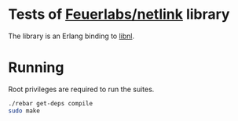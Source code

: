 # Tests of [Feuerlabs/netlink](https://github.com/Feuerlabs/netlink) library #

The library is an Erlang binding to [libnl](http://www.infradead.org/~tgr/libnl/).

# Running #

Root privileges are required to run the suites.

```bash
./rebar get-deps compile
sudo make
```
